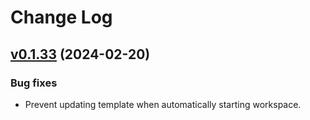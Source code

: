 # Change Log

## [v0.1.33](https://github.com/coder/vscode-coder/releases/tag/v0.1.33) (2024-02-20)

### Bug fixes

- Prevent updating template when automatically starting workspace.
